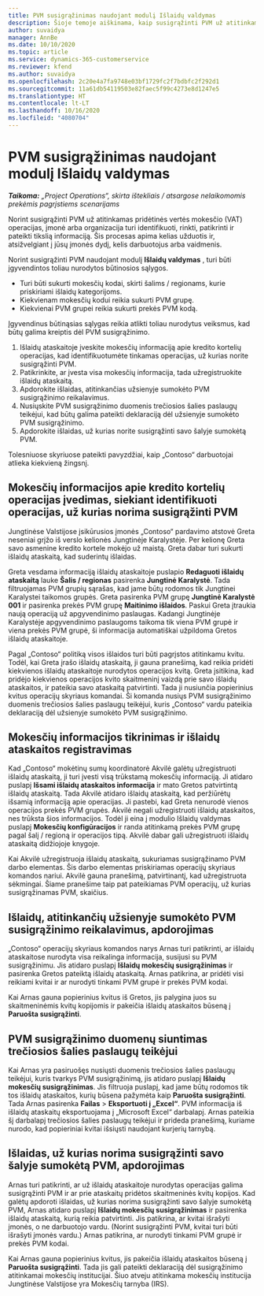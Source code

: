 ```yaml
---
title: PVM susigrąžinimas naudojant modulį Išlaidų valdymas
description: Šioje temoje aiškinama, kaip susigrąžinti PVM už atitinkamas pridėtinės vertės mokesčio (PVM) operacijas.
author: suvaidya
manager: AnnBe
ms.date: 10/10/2020
ms.topic: article
ms.service: dynamics-365-customerservice
ms.reviewer: kfend
ms.author: suvaidya
ms.openlocfilehash: 2c20e4a7fa9748e03bf1729fc2f7bdbfc2f292d1
ms.sourcegitcommit: 11a61db54119503e82faec5f99c4273e8d1247e5
ms.translationtype: HT
ms.contentlocale: lt-LT
ms.lasthandoff: 10/16/2020
ms.locfileid: "4080704"
---
```

# <a name="vat-recovery-in-expense-management"></a>PVM susigrąžinimas naudojant modulį Išlaidų valdymas

_**Taikoma:** „Project Operations“, skirta ištekliais / atsargose nelaikomomis prekėmis pagrįstiems scenarijams_

Norint susigrąžinti PVM už atitinkamas pridėtinės vertės mokesčio (VAT) operacijas, įmonė arba organizacija turi identifikuoti, rinkti, patikrinti ir pateikti tikslią informaciją. Šis procesas apima kelias užduotis ir, atsižvelgiant į jūsų įmonės dydį, kelis darbuotojus arba vaidmenis.

Norint susigrąžinti PVM naudojant modulį **Išlaidų valdymas** , turi būti įgyvendintos toliau nurodytos būtinosios sąlygos.

- Turi būti sukurti mokesčių kodai, skirti šalims / regionams, kurie priskiriami išlaidų kategorijoms.
- Kiekvienam mokesčių kodui reikia sukurti PVM grupę.
- Kiekvienai PVM grupei reikia sukurti prekės PVM kodą.

Įgyvendinus būtinąsias sąlygas reikia atlikti toliau nurodytus veiksmus, kad būtų galima kreiptis dėl PVM susigrąžinimo.

1. Išlaidų ataskaitoje įveskite mokesčių informaciją apie kredito kortelių operacijas, kad identifikuotumėte tinkamas operacijas, už kurias norite susigrąžinti PVM.
2. Patikrinkite, ar įvesta visa mokesčių informacija, tada užregistruokite išlaidų ataskaitą.
3. Apdorokite išlaidas, atitinkančias užsienyje sumokėto PVM susigrąžinimo reikalavimus.
4. Nusiųskite PVM susigrąžinimo duomenis trečiosios šalies paslaugų teikėjui, kad būtų galima pateikti deklaraciją dėl užsienyje sumokėto PVM susigrąžinimo.
5. Apdorokite išlaidas, už kurias norite susigrąžinti savo šalyje sumokėtą PVM.

Tolesniuose skyriuose pateikti pavyzdžiai, kaip „Contoso“ darbuotojai atlieka kiekvieną žingsnį.

## <a name="enter-tax-information-about-credit-card-transactions-to-identify-eligible-vat-refunds"></a>Mokesčių informacijos apie kredito kortelių operacijas įvedimas, siekiant identifikuoti operacijas, už kurias norima susigrąžinti PVM

Jungtinėse Valstijose įsikūrusios įmonės „Contoso“ pardavimo atstovė Greta neseniai grįžo iš verslo kelionės Jungtinėje Karalystėje. Per kelionę Greta savo asmenine kredito kortele mokėjo už maistą. Greta dabar turi sukurti išlaidų ataskaitą, kad suderintų išlaidas.

Greta vesdama informaciją išlaidų ataskaitoje puslapio **Redaguoti išlaidų ataskaitą** lauke **Šalis / regionas** pasirenka **Jungtinė Karalystė**. Tada filtruojamas PVM grupių sąrašas, kad jame būtų rodomos tik Jungtinei Karalystei taikomos grupės. Greta pasirenka PVM grupę **Jungtinė Karalystė 001** ir pasirenka prekės PVM grupę **Maitinimo išlaidos**. Paskui Greta įtraukia naują operaciją už apgyvendinimo paslaugas. Kadangi Jungtinėje Karalystėje apgyvendinimo paslaugoms taikoma tik viena PVM grupė ir viena prekės PVM grupė, ši informacija automatiškai užpildoma Gretos išlaidų ataskaitoje.

Pagal „Contoso“ politiką visos išlaidos turi būti pagrįstos atitinkamu kvitu. Todėl, kai Greta įrašo išlaidų ataskaitą, ji gauna pranešimą, kad reikia pridėti kiekvienos išlaidų ataskaitoje nurodytos operacijos kvitą. Greta įsitikina, kad pridėjo kiekvienos operacijos kvito skaitmeninį vaizdą prie savo išlaidų ataskaitos, ir pateikia savo ataskaitą patvirtinti. Tada ji nusiunčia popierinius kvitus operacijų skyriaus komandai. Ši komanda nusiųs PVM susigrąžinimo duomenis trečiosios šalies paslaugų teikėjui, kuris „Contoso“ vardu pateikia deklaraciją dėl užsienyje sumokėto PVM susigrąžinimo.

## <a name="verify-tax-information-and-post-an-expense-report"></a>Mokesčių informacijos tikrinimas ir išlaidų ataskaitos registravimas

Kad „Contoso“ mokėtinų sumų koordinatorė Akvilė galėtų užregistruoti išlaidų ataskaitą, ji turi įvesti visą trūkstamą mokesčių informaciją. Ji atidaro puslapį **Išsami išlaidų ataskaitos informacija** ir mato Gretos patvirtintą išlaidų ataskaitą. Tada Akvilė atidaro išlaidų ataskaitą, kad peržiūrėtų išsamią informaciją apie operacijas. Ji pastebi, kad Greta nenurodė vienos operacijos prekės PVM grupės. Akvilė negali užregistruoti išlaidų ataskaitos, nes trūksta šios informacijos. Todėl ji eina į modulio Išlaidų valdymas puslapį **Mokesčių konfigūracijos** ir randa atitinkamą prekės PVM grupę pagal šalį / regioną ir operacijos tipą. Akvilė dabar gali užregistruoti išlaidų ataskaitą didžiojoje knygoje.

Kai Akvilė užregistruoja išlaidų ataskaitą, sukuriamas susigrąžinamo PVM darbo elementas. Šis darbo elementas priskiriamas operacijų skyriaus komandos nariui. Akvilė gauna pranešimą, patvirtinantį, kad užregistruota sėkmingai. Šiame pranešime taip pat pateikiamas PVM operacijų, už kurias susigrąžinamas PVM, skaičius.

## <a name="process-expenses-that-are-eligible-for-international-vat-recovery"></a>Išlaidų, atitinkančių užsienyje sumokėto PVM susigrąžinimo reikalavimus, apdorojimas

„Contoso“ operacijų skyriaus komandos narys Arnas turi patikrinti, ar išlaidų ataskaitose nurodyta visa reikalinga informacija, susijusi su PVM susigrąžinimu. Jis atidaro puslapį **Išlaidų mokesčių susigrąžinimas** ir pasirenka Gretos pateiktą išlaidų ataskaitą. Arnas patikrina, ar pridėti visi reikiami kvitai ir ar nurodyti tinkami PVM grupė ir prekės PVM kodai.

Kai Arnas gauna popierinius kvitus iš Gretos, jis palygina juos su skaitmeninėmis kvitų kopijomis ir pakeičia išlaidų ataskaitos būseną į **Paruošta susigrąžinti**.

## <a name="send-vat-recovery-data-to-the-third-party-vendor"></a>PVM susigrąžinimo duomenų siuntimas trečiosios šalies paslaugų teikėjui

Kai Arnas yra pasiruošęs nusiųsti duomenis trečiosios šalies paslaugų teikėjui, kuris tvarkys PVM susigrąžinimą, jis atidaro puslapį **Išlaidų mokesčių susigrąžinimas**. Jis filtruoja puslapį, kad jame būtų rodomos tik tos išlaidų ataskaitos, kurių būsena pažymėta kaip **Paruošta susigrąžinti**. Tada Arnas pasirenka **Failas** &gt; **Eksportuoti į „Excel“**. PVM informacija iš išlaidų ataskaitų eksportuojama į „Microsoft Excel“ darbalapį. Arnas pateikia šį darbalapį trečiosios šalies paslaugų teikėjui ir prideda pranešimą, kuriame nurodo, kad popieriniai kvitai išsiųsti naudojant kurjerių tarnybą.

## <a name="process-expenses-for-domestic-vat-recovery"></a>Išlaidas, už kurias norima susigrąžinti savo šalyje sumokėtą PVM, apdorojimas

Arnas turi patikrinti, ar už išlaidų ataskaitoje nurodytas operacijas galima susigrąžinti PVM ir ar prie ataskaitų pridėtos skaitmeninės kvitų kopijos. Kad galėtų apdoroti išlaidas, už kurias norima susigrąžinti savo šalyje sumokėtą PVM, Arnas atidaro puslapį **Išlaidų mokesčių susigrąžinimas** ir pasirenka išlaidų ataskaitą, kurią reikia patvirtinti. Jis patikrina, ar kvitai išrašyti įmonės, o ne darbuotojo vardu. (Norint susigrąžinti PVM, kvitai turi būti išrašyti įmonės vardu.) Arnas patikrina, ar nurodyti tinkami PVM grupė ir prekės PVM kodai.

Kai Arnas gauna popierinius kvitus, jis pakeičia išlaidų ataskaitos būseną į **Paruošta susigrąžinti**. Tada jis gali pateikti deklaraciją dėl susigrąžinimo atitinkamai mokesčių institucijai. Šiuo atveju atitinkama mokesčių institucija Jungtinėse Valstijose yra Mokesčių tarnyba (IRS).
